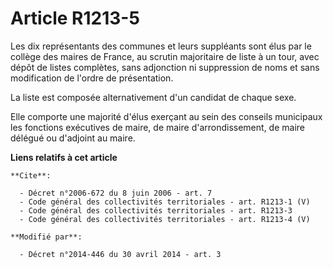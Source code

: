 # Article R1213-5

Les dix représentants des communes et leurs suppléants sont élus par le collège des maires de France, au scrutin majoritaire
de liste à un tour, avec dépôt de listes complètes, sans adjonction ni suppression de noms et sans modification de l'ordre de
présentation. 

La liste est composée alternativement d'un candidat de chaque sexe. 

Elle comporte une majorité d'élus exerçant au sein des conseils municipaux les fonctions exécutives de maire, de maire
d'arrondissement, de maire délégué ou d'adjoint au maire.

**Liens relatifs à cet article**

	**Cite**:

	  - Décret n°2006-672 du 8 juin 2006 - art. 7
	  - Code général des collectivités territoriales - art. R1213-1 (V)
	  - Code général des collectivités territoriales - art. R1213-3
	  - Code général des collectivités territoriales - art. R1213-4 (V)

	**Modifié par**:

	  - Décret n°2014-446 du 30 avril 2014 - art. 3
